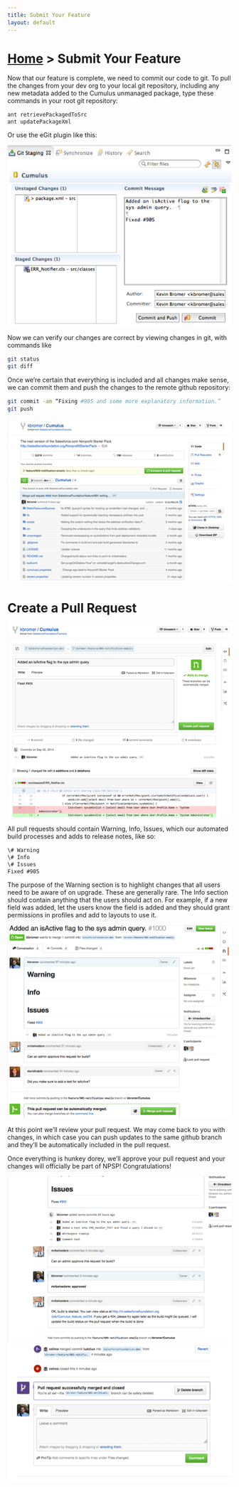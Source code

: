 ```yaml
---
title: Submit Your Feature
layout: default
---
```

# [Home](http://developer.salesforcefoundation.org/Cumulus/Contributor/) > Submit Your Feature

Now that our feature is complete, we need to commit our code to git. To pull the changes from your dev org to your local git repository, including any new metadata added to the Cumulus unmanaged package, type these commands in your root git repository:

```
ant retrievePackagedToSrc
ant updatePackageXml
```

Or use the eGit plugin like this:

![commit a change using the eGit plugin](img/eclipse-egit-commit.png)

Now we can verify our changes are correct by viewing changes in git, with commands like

```sh
git status
git diff
```

Once we’re certain that everything is included and all changes make sense, we can commit them and push the changes to the remote github repository:

```sh
git commit -am “Fixing #905 and some more explanatory information.”
git push
```

![github feature commit](img/github-feature-commit.png)

# Create a Pull Request

![creating a pull request in github](img/github-creating-pull-request.png)



All pull requests should contain Warning, Info, Issues, which our automated build processes and adds to release notes, like so:

```
\# Warning
\# Info
\# Issues
Fixed #905
```

The purpose of the Warning section is to highlight changes that all users need to be aware of on upgrade.  These are generally rare.  The Info section should contain anything that the users should act on.  For example, if a new field was added, let the users know the field is added and they should grant permissions in profiles and add to layouts to use it.

![github active pull request](img/github-active-pull-req.png)

At this point we’ll review your pull request. We may come back to you with changes, in which case you can push updates to the same github branch and they’ll be automatically included in the pull request.

Once everything is hunkey dorey, we’ll approve your pull request and your changes will officially be part of NPSP! Congratulations!


![github approve pull request](img/github-approve-pull-req.png)
![github pull request merged](img/github-pull-req-merged.png)
